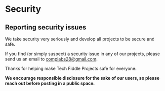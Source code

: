 # Security

## Reporting security issues

We take security very seriously and develop all projects to be secure and safe.

If you find (or simply suspect) a security issue in any of our projects, please send us an email to complabs28@gmail.com.

Thanks for helping make Tech Fiddle Projects safe for everyone.

**We encourage responsible disclosure for the sake of our users, so please reach out before posting in a public space.**
